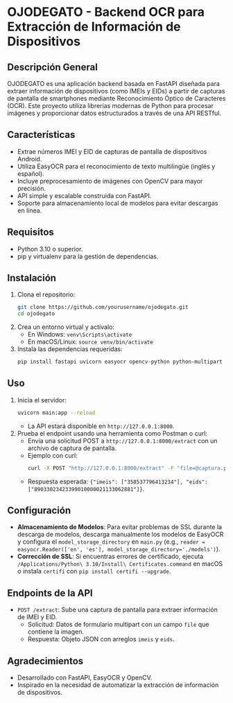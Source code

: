 # OJODEGATO - Backend OCR para Extracción de Información de Dispositivos

## Descripción General
OJODEGATO es una aplicación backend basada en FastAPI diseñada para extraer información de dispositivos (como IMEIs y EIDs) a partir de capturas de pantalla de smartphones mediante Reconocimiento Óptico de Caracteres (OCR). Este proyecto utiliza librerías modernas de Python para procesar imágenes y proporcionar datos estructurados a través de una API RESTful.

## Características
- Extrae números IMEI y EID de capturas de pantalla de dispositivos Android.
- Utiliza EasyOCR para el reconocimiento de texto multilingüe (inglés y español).
- Incluye preprocesamiento de imágenes con OpenCV para mayor precisión.
- API simple y escalable construida con FastAPI.
- Soporte para almacenamiento local de modelos para evitar descargas en línea.

## Requisitos
- Python 3.10 o superior.
- pip y virtualenv para la gestión de dependencias.

## Instalación
1. Clona el repositorio:
   ```bash
   git clone https://github.com/yourusername/ojodegato.git
   cd ojodegato
   ```
2. Crea un entorno virtual y actívalo:
   - En Windows: `venv\Scripts\activate`
   - En macOS/Linux: `source venv/bin/activate`
3. Instala las dependencias requeridas:
   ```bash
   pip install fastapi uvicorn easyocr opencv-python python-multipart numpy<2
   ```

## Uso
1. Inicia el servidor:
   ```bash
   uvicorn main:app --reload
   ```
   - La API estará disponible en `http://127.0.0.1:8000`.
2. Prueba el endpoint usando una herramienta como Postman o curl:
   - Envía una solicitud POST a `http://127.0.0.1:8000/extract` con un archivo de captura de pantalla.
   - Ejemplo con curl:
     ```bash
     curl -X POST "http://127.0.0.1:8000/extract" -F "file=@captura.png"
     ```
   - Respuesta esperada: `{"imeis": ["358537796413234"], "eids": ["89033023423399010000021133062881"]}`.

## Configuración
- **Almacenamiento de Modelos**: Para evitar problemas de SSL durante la descarga de modelos, descarga manualmente los modelos de EasyOCR y configura el `model_storage_directory` en `main.py` (e.g., `reader = easyocr.Reader(['en', 'es'], model_storage_directory='./models')`).
- **Corrección de SSL**: Si encuentras errores de certificado, ejecuta `/Applications/Python\ 3.10/Install\ Certificates.command` en macOS o instala `certifi` con `pip install certifi --upgrade`.

## Endpoints de la API
- `POST /extract`: Sube una captura de pantalla para extraer información de IMEI y EID.
  - Solicitud: Datos de formulario multipart con un campo `file` que contiene la imagen.
  - Respuesta: Objeto JSON con arreglos `imeis` y `eids`.

## Agradecimientos
- Desarrollado con FastAPI, EasyOCR y OpenCV.
- Inspirado en la necesidad de automatizar la extracción de información de dispositivos.

